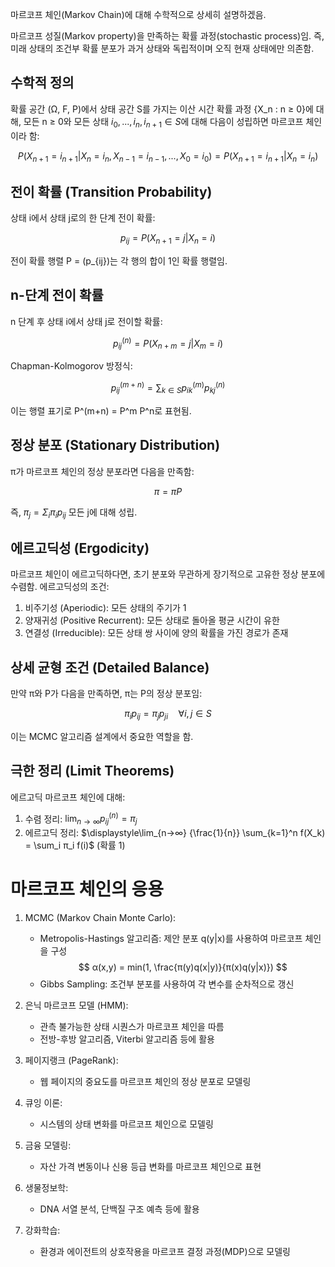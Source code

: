 마르코프 체인(Markov Chain)에 대해 수학적으로 상세히 설명하겠음.

마르코프 성질(Markov property)을 만족하는 확률 과정(stochastic process)임. 즉, 미래 상태의 조건부 확률 분포가 과거 상태와 독립적이며 오직 현재 상태에만 의존함.

## 수학적 정의

확률 공간 (Ω, F, P)에서 상태 공간 S를 가지는 이산 시간 확률 과정 {X_n : n ≥ 0}에 대해, 모든 n ≥ 0와 모든 상태 $i_0, ..., i_n, i_{n+1} ∈ S$에 대해 다음이 성립하면 마르코프 체인이라 함:

$$ P(X_{n+1} = i_{n+1} | X_n = i_n, X_{n-1} = i_{n-1}, ..., X_0 = i_0) = P(X_{n+1} = i_{n+1} | X_n = i_n) $$

## 전이 확률 (Transition Probability)

상태 i에서 상태 j로의 한 단계 전이 확률:

$$ p_{ij} = P(X_{n+1} = j | X_n = i) $$

전이 확률 행렬 P = (p_{ij})는 각 행의 합이 1인 확률 행렬임.

## n-단계 전이 확률

n 단계 후 상태 i에서 상태 j로 전이할 확률:

$$ p_{ij}^{(n)} = P(X_{n+m} = j | X_m = i) $$

Chapman-Kolmogorov 방정식:

$$ p_{ij}^{(m+n)} = \sum_{k \in S} p_{ik}^{(m)} p_{kj}^{(n)} $$

이는 행렬 표기로 P^(m+n) = P^m P^n로 표현됨.

## 정상 분포 (Stationary Distribution)

π가 마르코프 체인의 정상 분포라면 다음을 만족함:

$$ \pi = \pi P $$

즉, $π_j = Σ_i π_i p_{ij}$ 모든 j에 대해 성립.

## 에르고딕성 (Ergodicity)

마르코프 체인이 에르고딕하다면, 초기 분포와 무관하게 장기적으로 고유한 정상 분포에 수렴함. 에르고딕성의 조건:

1. 비주기성 (Aperiodic): 모든 상태의 주기가 1
2. 양재귀성 (Positive Recurrent): 모든 상태로 돌아올 평균 시간이 유한
3. 연결성 (Irreducible): 모든 상태 쌍 사이에 양의 확률을 가진 경로가 존재

## 상세 균형 조건 (Detailed Balance)

만약 π와 P가 다음을 만족하면, π는 P의 정상 분포임:

$$ \pi_i p_{ij} = \pi_j p_{ji} \quad \forall i,j \in S $$

이는 MCMC 알고리즘 설계에서 중요한 역할을 함.

## 극한 정리 (Limit Theorems)

에르고딕 마르코프 체인에 대해:

1. 수렴 정리: $\displaystyle\lim_{n→∞} p_{ij}^{(n)} = π_j$
2. 에르고딕 정리: $\displaystyle\lim_{n→∞} {\frac{1}{n}} \sum_{k=1}^n f(X_k) = \sum_i π_i f(i)$ (확률 1)

# 마르코프 체인의 응용

1. MCMC (Markov Chain Monte Carlo):
   - Metropolis-Hastings 알고리즘: 제안 분포 q(y|x)를 사용하여 마르코프 체인을 구성
     $$ α(x,y) = min(1, \frac{π(y)q(x|y)}{π(x)q(y|x)}) $$
   - Gibbs Sampling: 조건부 분포를 사용하여 각 변수를 순차적으로 갱신

2. 은닉 마르코프 모델 (HMM):
   - 관측 불가능한 상태 시퀀스가 마르코프 체인을 따름
   - 전방-후방 알고리즘, Viterbi 알고리즘 등에 활용

3. 페이지랭크 (PageRank):
   - 웹 페이지의 중요도를 마르코프 체인의 정상 분포로 모델링

4. 큐잉 이론:
   - 시스템의 상태 변화를 마르코프 체인으로 모델링

5. 금융 모델링:
   - 자산 가격 변동이나 신용 등급 변화를 마르코프 체인으로 표현

6. 생물정보학:
   - DNA 서열 분석, 단백질 구조 예측 등에 활용

7. 강화학습:
   - 환경과 에이전트의 상호작용을 마르코프 결정 과정(MDP)으로 모델링

